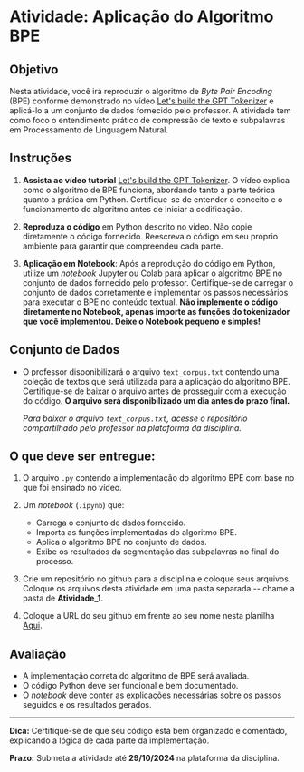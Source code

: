 # Atividade: Aplicação do Algoritmo BPE

## Objetivo

Nesta atividade, você irá reproduzir o algoritmo de *Byte Pair Encoding* (BPE) conforme demonstrado no vídeo [Let's build the GPT Tokenizer](https://www.youtube.com/watch?v=zduSFxRajkE) e aplicá-lo a um conjunto de dados fornecido pelo professor. A atividade tem como foco o entendimento prático de compressão de texto e subpalavras em Processamento de Linguagem Natural.

## Instruções

1. **Assista ao vídeo tutorial** [Let's build the GPT Tokenizer](https://www.youtube.com/watch?v=zduSFxRajkE). O vídeo explica como o algoritmo de BPE funciona, abordando tanto a parte teórica quanto a prática em Python. Certifique-se de entender o conceito e o funcionamento do algoritmo antes de iniciar a codificação.

2. **Reproduza o código** em Python descrito no vídeo. Não copie diretamente o código fornecido. Reescreva o código em seu próprio ambiente para garantir que compreendeu cada parte.

3. **Aplicação em Notebook**: Após a reprodução do código em Python, utilize um *notebook* Jupyter ou Colab para aplicar o algoritmo BPE no conjunto de dados fornecido pelo professor. Certifique-se de carregar o conjunto de dados corretamente e implementar os passos necessários para executar o BPE no conteúdo textual. **Não implemente o código diretamente no Notebook, apenas importe as funções do tokenizador que você implementou. Deixe o Notebook pequeno e simples!**
   

## Conjunto de Dados

- O professor disponibilizará o arquivo `text_corpus.txt` contendo uma coleção de textos que será utilizada para a aplicação do algoritmo BPE. Certifique-se de baixar o arquivo antes de prosseguir com a execução do código. **O arquivo será disponibilizado um dia antes do prazo final.**
  
  *Para baixar o arquivo `text_corpus.txt`, acesse o repositório compartilhado pelo professor na plataforma da disciplina.*

## O que deve ser entregue:

1. O arquivo `.py` contendo a implementação do algoritmo BPE com base no que foi ensinado no vídeo.
   
2. Um *notebook* (`.ipynb`) que:
   - Carrega o conjunto de dados fornecido. 
   - Importa as funções implementadas do algoritmo BPE.
   - Aplica o algoritmo BPE no conjunto de dados.
   - Exibe os resultados da segmentação das subpalavras no final do processo.

3. Crie um repositório no github para a disciplina e coloque seus arquivos. Coloque os arquivos desta atividade em uma pasta separada -- chame a pasta de **Atividade_1**.
   
4. Coloque a URL do seu github em frente ao seu nome nesta planilha [Aqui](https://docs.google.com/spreadsheets/d/1F485czBA5zR60J4efsEz8-4YydywazOPCKVjb1o0jUs/edit?usp=sharing). 

## Avaliação

- A implementação correta do algoritmo de BPE será avaliada.
- O código Python deve ser funcional e bem documentado.
- O *notebook* deve conter as explicações necessárias sobre os passos seguidos e os resultados gerados.
  
---

**Dica:** Certifique-se de que seu código está bem organizado e comentado, explicando a lógica de cada parte da implementação.

**Prazo:** Submeta a atividade até **29/10/2024** na plataforma da disciplina.

